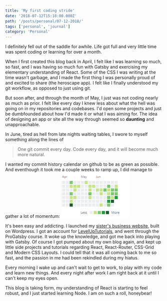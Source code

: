 ```yaml
---
title: 'My first coding stride'
date: '2018-07-12T15:18:00.000Z'
path: '/posts/personal/07-12-2018/'
tags: ['personal', 'journal']
category: 'Personal'
---
```


I definitely fell out of the saddle for awhile. Life got full and very little time was spent coding or learning for over a month.

When I first created this blog back in April, I felt like I was learning so much, so fast, and I was having so much fun with Gatsby and exercising my
elementary understanding of React. Some of the CSS I was writing at the time wasn't garbage, and I made the first thing I was personally proud of and excited to share (the heroscape app). I felt like I finally understood my git workflow, as opposed to just using git.

But soon after, and through the month of May, I just was not coding nearly as much as prior. I felt like every day I knew less about what the hell was going on in my repositories and codebases. I'd open some projects and just be dumbfounded about how I'd made it or what I was aiming for. The idea of designing an app or site all the way through seemed so **daunting** and unapproachable.

In June, tired as hell from late nights waiting tables, I swore to myself something along the lines of

<blockquote>
One git commit every day. Code every day, and it will become much more natural.
</blockquote>

I wanted my commit history calendar on github to be as green as possible. And eventhough it took me a couple weeks to ramp up, I did manage to gather a lot of momentum:
![git commit calendar](git-calendar.PNG)

It's been easy and addicting. I launched my [sister's business website](https://eat-2-petite.com/), built on Wordpress. I got an account for [LevelUpTutorials](https://www.leveluptutorials.com/), and went through the ProGatsby course. It woke up the knowledge, and got me back into playing with Gatsby. Of course I got pumped about my own blog again, and kept up little side projects and tutorials regarding React, React-Router, CSS-Grid and Modern CSS Layouts. I could tell that it was all coming back to me so fast, and the passion in me had been rekindled during my hiatus.

Every morning I wake up and can't wait to get to work, to play with my code and learn new things. And every night after work I am right back at it until I can't keep my eyes open.

This blog is taking form, my understanding of React is starting to feel robust, and I just started learning Node. I am on such a roll, honeybear!
